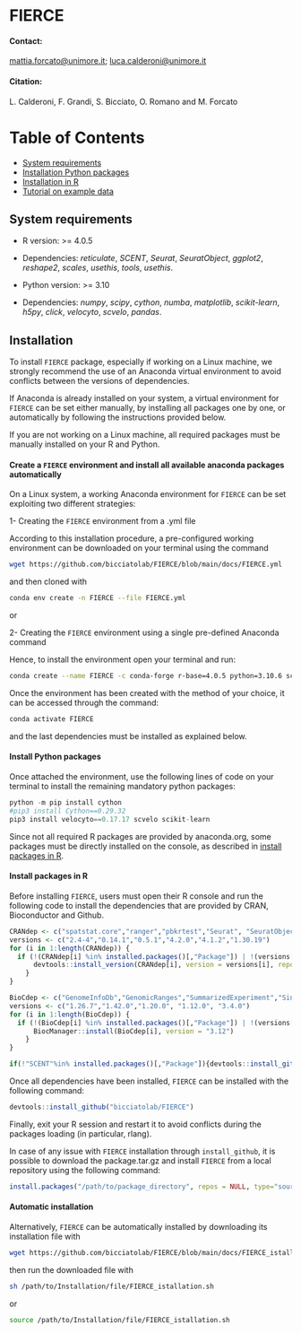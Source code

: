 # FIERCE

#### Contact:

mattia.forcato@unimore.it; luca.calderoni@unimore.it

#### Citation:

L. Calderoni, F. Grandi, S. Bicciato, O. Romano and M. Forcato

# Table of Contents

- [System requirements](https://github.com/bicciatolab/FIERCE#system-requirements)
- [Installation Python packages](https://github.com/bicciatolab/FIERCE#install-python-packages)
- [Installation in R](https://github.com/bicciatolab/FIERCE#install-packages-in-r)
- [Tutorial on example data](https://github.com/bicciatolab/FIERCE/main/docs/FIERCE_tutorial.html)

## System requirements

* R version: >= 4.0.5
* Dependencies: *reticulate*, *SCENT*, *Seurat*, *SeuratObject*, *ggplot2*, *reshape2*, *scales*, *usethis*, *tools*, *usethis*.

* Python version: >= 3.10
* Dependencies: *numpy*, *scipy*, *cython*, *numba*, *matplotlib*, *scikit-learn*, *h5py*, *click*, *velocyto*, *scvelo*, *pandas*.

## Installation

To install `FIERCE` package, especially if working on a Linux machine, we strongly recommend the use of an Anaconda virtual environment to avoid conflicts between the versions of dependencies.

If Anaconda is already installed on your system, a virtual environment for `FIERCE` can be set either manually, by installing all packages one by one, or automatically by following the instructions provided below.

If you are not working on a Linux machine, all required packages must be manually installed on your R and Python.

#### Create a `FIERCE` environment and install all available anaconda packages automatically

On a Linux system, a working Anaconda environment for `FIERCE` can be set exploiting two different strategies:

1- Creating the `FIERCE` environment from a .yml file

  According to this installation procedure, a pre-configured working environment can be downloaded on your terminal using the command

  ```bash
  wget https://github.com/bicciatolab/FIERCE/blob/main/docs/FIERCE.yml
  ```

  and then cloned with 

  ```bash
  conda env create -n FIERCE --file FIERCE.yml
  ```

or 

2- Creating the `FIERCE` environment using a single pre-defined Anaconda command

  Hence, to install the environment open your terminal and run:

  ```bash
  conda create --name FIERCE -c conda-forge r-base=4.0.5 python=3.10.6 scanpy=1.9.1 python-louvain=0.15 tqdm=4.64.1 pandas=1.5.1 scipy=1.9.3 numba=0.56.3 matplotlib-base=3.6.2 h5py=3.7.0 click=8.1.3 r-ggplot2=3.3.6 r-reshape2=1.4.4 r-scales=1.2.1 anndata=0.8.0 r-rgeos=0.5_9 r-igraph=1.3.4 python-igraph=0.10.2 r-leiden=0.4.3 r-rcurl=1.98_1.8 r-devtools=2.4.4 r-reticulate=1.15
  ```


Once the environment has been created with the method of your choice, it can be accessed through the command:

```bash
conda activate FIERCE
```

and the last dependencies must be installed as explained below.

#### Install Python packages

Once attached the environment, use the following lines of code on your terminal to install the remaining mandatory python packages:

```python
python -m pip install cython
#pip3 install Cython==0.29.32 
pip3 install velocyto==0.17.17 scvelo scikit-learn
```

Since not all required R packages are provided by anaconda.org, some packages must be directly installed on the console, as described in [install packages in R](https://github.com/bicciatolab/FIERCE#install-packages-in-r).

#### Install packages in R

Before installing `FIERCE`, users must open their R console and run the following code to install the dependencies that are provided by CRAN, Bioconductor and Github.

```r
CRANdep <- c("spatstat.core","ranger","pbkrtest","Seurat", "SeuratObject", "BiocManager")
versions <- c("2.4-4","0.14.1","0.5.1","4.2.0","4.1.2","1.30.19")
for (i in 1:length(CRANdep)) {
  if (!(CRANdep[i] %in% installed.packages()[,"Package"]) | !(versions[i] %in% installed.packages()[installed.packages()[,"Package"]==CRANdep[i],"Version"])) {
      devtools::install_version(CRANdep[i], version = versions[i], repos = "https://cloud.r-project.org")
    }
}
```

```r
BioCdep <- c("GenomeInfoDb","GenomicRanges","SummarizedExperiment","SingleCellExperiment","destiny")
versions <- c("1.26.7","1.42.0","1.20.0", "1.12.0", "3.4.0")
for (i in 1:length(BioCdep)) {
  if (!(BioCdep[i] %in% installed.packages()[,"Package"]) | !(versions[i] %in% installed.packages()[installed.packages()[,"Package"]==BioCdep[i],"Version"])) {
      BiocManager::install(BioCdep[i], version = "3.12")
    }
}
```

```r
if(!"SCENT"%in% installed.packages()[,"Package"]){devtools::install_github("aet21/SCENT")}

```

Once all dependencies have been installed, `FIERCE` can be installed with the following command:

```r
devtools::install_github("bicciatolab/FIERCE")
```

Finally, exit your R session and restart it to avoid conflicts during the packages loading (in particular, rlang). 

In case of any issue with `FIERCE` installation through `install_github`, it is possible to download the package.tar.gz and install `FIERCE` from a local repository using the following command:

```r
install.packages("/path/to/package_directory", repos = NULL, type="source")
```

#### Automatic installation

Alternatively, `FIERCE` can be automatically installed by downloading its installation file with

```bash
wget https://github.com/bicciatolab/FIERCE/blob/main/docs/FIERCE_istallation.sh
```

then run the downloaded file with

```bash
sh /path/to/Installation/file/FIERCE_istallation.sh
```
or

```bash
source /path/to/Installation/file/FIERCE_istallation.sh
```
